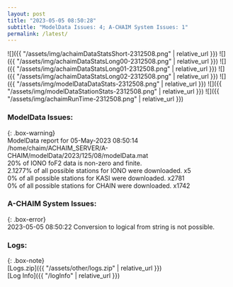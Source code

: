 ```yaml
---
layout: post
title: "2023-05-05 08:50:28"
subtitle: "ModelData Issues: 4; A-CHAIM System Issues: 1"
permalink: /latest/
---
```


![]({{ "/assets/img/achaimDataStatsShort-2312508.png" | relative_url }})
![]({{ "/assets/img/achaimDataStatsLong00-2312508.png" | relative_url }})
![]({{ "/assets/img/achaimDataStatsLong01-2312508.png" | relative_url }})
![]({{ "/assets/img/achaimDataStatsLong02-2312508.png" | relative_url }})
![]({{ "/assets/img/modelDataDataStats-2312508.png" | relative_url }})
![]({{ "/assets/img/modelDataStationStats-2312508.png" | relative_url }})
![]({{ "/assets/img/achaimRunTime-2312508.png" | relative_url }})


### ModelData Issues:  
  
{: .box-warning}  
 ModelData report for 05-May-2023 08:50:14   
 /home/chaim/ACHAIM_SERVER/A-CHAIM/modelData/2023/125/08/modelData.mat   
 20% of IONO foF2 data is non-zero and finite.   
 2.1277% of all possible stations for IONO were downloaded. x5   
 0% of all possible stations for KASI were downloaded. x2781   
 0% of all possible stations for CHAIN were downloaded. x1742   
  
### A-CHAIM System Issues:  
  
{: .box-error}  
2023-05-05 08:50:22 Conversion to logical from string is not possible.  

### Logs:  
  
{: .box-note}  
[Logs.zip]({{ "/assets/other/logs.zip" | relative_url }})  
[Log Info]({{ "/logInfo" | relative_url }})  
